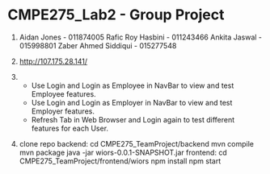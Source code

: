 # CMPE275_Lab2 - Group Project
1.
    Aidan Jones - 011874005
    Rafic Roy Hasbini - 011243466
    Ankita Jaswal - 015998801
    Zaber Ahmed Siddiqui - 015277548

2. http://107.175.28.141/

3. 
    - Use Login and Login as Employee in NavBar to view and test Employee features.
    - Use Login and Login as Employer in NavBar to view and test Employer features.
    - Refresh Tab in Web Browser and Login again to test different features for each User.

4. 
    clone repo
    backend: 
        cd CMPE275_TeamProject/backend
        mvn compile
        mvn package
        java -jar wiors-0.0.1-SNAPSHOT.jar
    frontend:
        cd CMPE275_TeamProject/frontend/wiors
        npm install
        npm start

